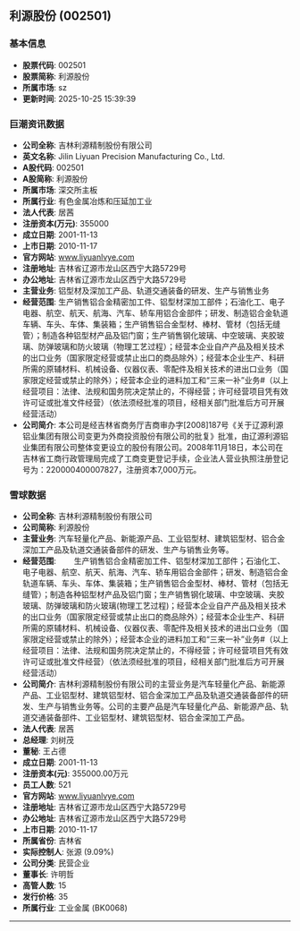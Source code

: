 ## 利源股份 (002501)

### 基本信息

- **股票代码**: 002501
- **股票简称**: 利源股份
- **所属市场**: sz
- **更新时间**: 2025-10-25 15:39:39

### 巨潮资讯数据

- **公司全称**: 吉林利源精制股份有限公司
- **英文名称**: Jilin Liyuan Precision Manufacturing Co., Ltd.
- **A股代码**: 002501
- **A股简称**: 利源股份
- **所属市场**: 深交所主板
- **所属行业**: 有色金属冶炼和压延加工业
- **法人代表**: 居茜
- **注册资本(万元)**: 355000
- **成立日期**: 2001-11-13
- **上市日期**: 2010-11-17
- **官方网站**: www.liyuanlvye.com
- **注册地址**: 吉林省辽源市龙山区西宁大路5729号
- **办公地址**: 吉林省辽源市龙山区西宁大路5729号
- **主营业务**: 铝型材及深加工产品、轨道交通装备的研发、生产与销售业务
- **经营范围**: 生产销售铝合金精密加工件、铝型材深加工部件；石油化工、电子电器、航空、航天、航海、汽车、轿车用铝合金部件；研发、制造铝合金轨道车辆、车头、车体、集装箱；生产销售铝合金型材、棒材、管材（包括无缝管）；制造各种铝型材产品及铝门窗；生产销售钢化玻璃、中空玻璃、夹胶玻璃、防弹玻璃和防火玻璃（物理工艺过程）；经营本企业自产产品及相关技术的出口业务（国家限定经营或禁止出口的商品除外）；经营本企业生产、科研所需的原辅材料、机械设备、仪器仪表、零配件及相关技术的进出口业务（国家限定经营或禁止的除外）；经营本企业的进料加工和“三来一补”业务#（以上经营项目：法律、法规和国务院决定禁止的，不得经营；许可经营项目凭有效许可证或批准文件经营）（依法须经批准的项目，经相关部门批准后方可开展经营活动）
- **公司简介**: 本公司是经吉林省商务厅吉商审办字[2008]187号《关于辽源利源铝业集团有限公司变更为外商投资股份有限公司的批复》批准，由辽源利源铝业集团有限公司整体变更设立的股份有限公司。2008年11月18日，本公司在吉林省工商行政管理局完成了工商变更登记手续，企业法人营业执照注册登记号为：220000400007827，注册资本7,000万元。

### 雪球数据

- **公司全称**: 吉林利源精制股份有限公司
- **公司简称**: 利源股份
- **主营业务**: 汽车轻量化产品、新能源产品、工业铝型材、建筑铝型材、铝合金深加工产品及轨道交通装备部件的研发、生产与销售业务等。
- **经营范围**: 　　生产销售铝合金精密加工件、铝型材深加工部件；石油化工、电子电器、航空、航天、航海、汽车、轿车用铝合金部件；研发、制造铝合金轨道车辆、车头、车体、集装箱；生产销售铝合金型材、棒材、管材（包括无缝管）；制造各种铝型材产品及铝门窗；生产销售钢化玻璃、中空玻璃、夹胶玻璃、防弹玻璃和防火玻璃(物理工艺过程)；经营本企业自产产品及相关技术的出口业务（国家限定经营或禁止出口的商品除外）；经营本企业生产、科研所需的原辅材料、机械设备、仪器仪表、零配件及相关技术的进出口业务（国家限定经营或禁止的除外）；经营本企业的进料加工和“三来一补”业务#（以上经营项目：法律、法规和国务院决定禁止的，不得经营；许可经营项目凭有效许可证或批准文件经营）（依法须经批准的项目，经相关部门批准后方可开展经营活动）
- **公司简介**: 吉林利源精制股份有限公司的主营业务是汽车轻量化产品、新能源产品、工业铝型材、建筑铝型材、铝合金深加工产品及轨道交通装备部件的研发、生产与销售业务等。公司的主要产品是汽车轻量化产品、新能源产品、轨道交通装备部件、工业铝型材、建筑铝型材、铝合金深加工产品。
- **法人代表**: 居茜
- **总经理**: 刘树茂
- **董秘**: 王占德
- **成立日期**: 2001-11-13
- **注册资本(元)**: 355000.00万元
- **员工人数**: 521
- **官方网站**: www.liyuanlvye.com
- **注册地址**: 吉林省辽源市龙山区西宁大路5729号
- **办公地址**: 吉林省辽源市龙山区西宁大路5729号
- **上市日期**: 2010-11-17
- **所属省份**: 吉林省
- **实际控制人**: 张源 (9.09%)
- **公司分类**: 民营企业
- **董事长**: 许明哲
- **高管人数**: 15
- **发行价格**: 35
- **所属行业**: 工业金属 (BK0068)

---